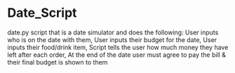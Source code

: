 # Date_Script
date.py script that is a date simulator and does the following:  User inputs who is on the date with them, User inputs their budget for the date, User inputs their food/drink item, Script tells the user how much money they have left after each order, At the end of the date user must agree to pay the bill &amp; their final budget is shown to them
